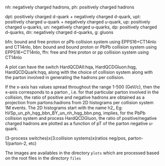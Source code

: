 nh: negatively charged hadrons, ph: positively charged hadrons

dpt: positively charged d-quark + negatively charged d-quark, 
upt: positively charged u-quark + negatively charged u-quark, 
up: positively charged u-quarks, un: negatively charged u-quarks, 
dp: positively charged d-quarks, dn: negatively charged d-quarks, 
g: gluons

bfn: bound and free proton or pPb collision system using EPPS16+CT14nlo and CT14nlo, 
bbn: bound and bound proton or PbPb collision system using EPPS16+CT14nlo, 
ffn: free and free proton or pp collision system using CT14nlo

A plot can have the switch HardQCDAll:hqa, HardQCDGluon:hqg, HardQCDQuark:hqq, along with the choice of collision system along with the parton involved in generating the hadrons per collision. 


If the x-axis has values spread throughout the range 1-500 (GeV/c), then the x-axis corresponds to a parton , i.e. for that particular parton involved in the collision, the ratio of positive and negative hadrons are obtained as a projection from partons:hadrons from 2D histograms per collision system 1M events. The 2D histograms start with the name h2\_
Eg:  hVSp_un_ph_hqg_bbn_BY_un_nh_hqg_bbn.png, implies, for the PbPb collision system and process HardQCDGluon, the ratio of positive/negative charged hadrons are plotted as a function of pT of the parton negative u-quark. 

(3-process switches)x(3:collision systems)x(ratios neg/pos, parton-1/parton-2, etc)

The images are availables in the directory `plots` which are processed based on the root files in the directory `files`
